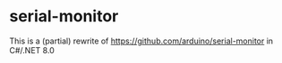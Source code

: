 # serial-monitor

This is a (partial) rewrite of https://github.com/arduino/serial-monitor in C#/.NET 8.0

